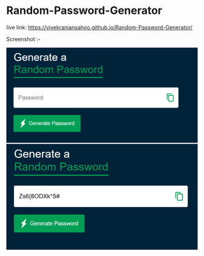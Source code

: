 # Random-Password-Generator

live link: https://vivekranjansahoo.github.io/Random-Password-Generator/

Screenshot :-

![vivek](images/1.PNG)
![vivek](images/2.PNG)


